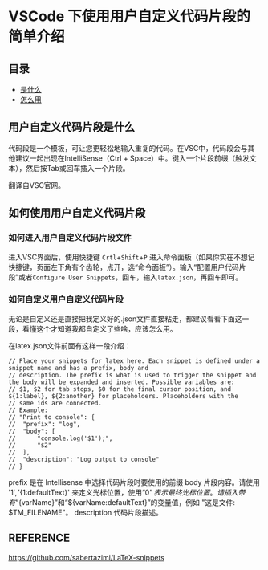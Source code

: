 # VSCode 下使用用户自定义代码片段的简单介绍

## 目录
* [是什么](#用户自定义代码片段是什么)
* [怎么用](#如何使用用户自定义代码片段)

## 用户自定义代码片段是什么
代码段是一个模板，可让您更轻松地输入重复的代码。在VSC中，代码段会与其他建议一起出现在IntelliSense（Ctrl + Space）中。键入一个片段前缀（触发文本），然后按Tab或回车插入一个片段。

翻译自VSC官网。


## 如何使用用户自定义代码片段
### 如何进入用户自定义代码片段文件
进入VSC界面后，使用快捷键 `Crtl`+`Shift`+`P` 进入命令面板（如果你实在不想记快捷键，页面左下角有个齿轮，点开，选“命令面板”）。输入“配置用户代码片段”或者`Configure User Snippets`，回车，输入`latex.json`，再回车即可。

### 如何自定义用户自定义代码片段
无论是自定义还是直接把我定义好的.json文件直接粘走，都建议看看下面这一段，看懂这个才知道我都自定义了些啥，应该怎么用。

在latex.json文件前面有这样一段介绍：
```
// Place your snippets for latex here. Each snippet is defined under a snippet name and has a prefix, body and 
// description. The prefix is what is used to trigger the snippet and the body will be expanded and inserted. Possible variables are:
// $1, $2 for tab stops, $0 for the final cursor position, and ${1:label}, ${2:another} for placeholders. Placeholders with the 
// same ids are connected.
// Example:
// "Print to console": {
// 	"prefix": "log",
// 	"body": [
// 		"console.log('$1');",
// 		"$2"
// 	],
// 	"description": "Log output to console"
// }
```
prefix 是在 Intellisense 中选择代码片段时要使用的前缀 body 片段内容。请使用 '$1', '${1:defaultText}' 来定义光标位置，使用“$0”表示最终光标位置。请插入带有“${varName}”和“${varName:defaultText}”的变量值，例如 "这是文件: $TM_FILENAME"。
description 代码片段描述。


## REFERENCE
https://github.com/sabertazimi/LaTeX-snippets
